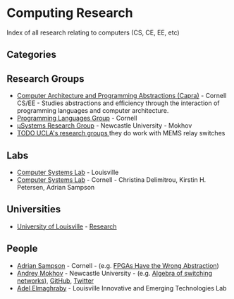 # Computing Research
Index of all research relating to computers (CS, CE, EE, etc)

## Categories

## Research Groups
* [
Computer Architecture and Programming Abstractions (Capra)](https://capra.cs.cornell.edu) - Cornell CS/EE - Studies abstractions and efficiency through the interaction of programming languages and computer architecture.
* [Programming Languages Group](http://pl.cs.cornell.edu) - Cornell
* [µSystems Research Group](https://www.ncl.ac.uk/engineering/research/eee/microsystems/) - Newcastle University - Mokhov
* [TODO UCLA's research groups ](http://icslwebs.ee.ucla.edu/dejan/researchwiki/index.php/Research) they do work with MEMS relay switches

## Labs
* [Computer Systems Lab](http://cecs.louisville.edu/csl/index.html#Home) - Louisville 
* [Computer Systems Lab](http://www.csl.cornell.edu/) - Cornell - Christina Delimitrou, Kirstin H. Petersen, Adrian Sampson 

## Universities
* [University of Louisville](http://louisville.edu/speed/computer/) - [Research](http://louisville.edu/speed/computer/research)

## People
* [Adrian Sampson](https://www.cs.cornell.edu/~asampson/) - Cornell - (e.g. [FPGAs Have the Wrong Abstraction](https://www.cs.cornell.edu/~asampson/blog/fpgaabstraction.html))
* [Andrey Mokhov](https://www.ncl.ac.uk/engineering/staff/profile/andreymokhov.html#background) - Newcastle University - (e.g. [Algebra of switching networks](http://citeseerx.ist.psu.edu/viewdoc/download?doi=10.1.1.303.8446&rep=rep1&type=pdf)), [GitHub](https://github.com/snowleopard), [Twitter](https://twitter.com/andreymokhov)
* [Adel Elmaghraby](http://louisville.edu/speed/people/faculty/elmaghrabyAdel) - Louisville Innovative and Emerging Technologies Lab

